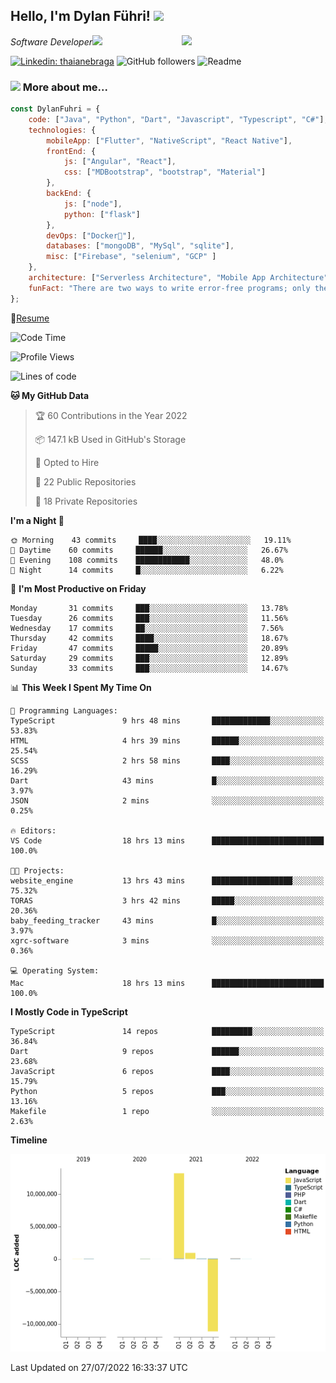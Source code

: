 <h2>Hello, I'm Dylan Führi! <img src="https://media.giphy.com/media/12oufCB0MyZ1Go/giphy.gif" width="50"></h2>
<img align='right' src="https://media.giphy.com/media/836HiJc7pgzy8iNXCn/giphy.gif" width="230">
<p><em>Software Developer</a><img src="https://media.giphy.com/media/WUlplcMpOCEmTGBtBW/giphy.gif" width="30"> 
</em></p>

[![Linkedin: thaianebraga](https://img.shields.io/badge/-Dylan-blue?style=flat-square&logo=Linkedin&logoColor=white&link=https://www.linkedin.com/in/dylan-fuhri/)](https://www.linkedin.com/in/dylan-fuhri/)
![GitHub followers](https://img.shields.io/github/followers/HibiZA?style=social)
![Readme](https://github.com/HibiZA/HibiZA/workflows/Readme/badge.svg)

### <img src="https://media.giphy.com/media/VgCDAzcKvsR6OM0uWg/giphy.gif" width="50"> More about me...  

```javascript
const DylanFuhri = {
    code: ["Java", "Python", "Dart", "Javascript", "Typescript", "C#"],
    technologies: {
        mobileApp: ["Flutter", "NativeScript", "React Native"],
        frontEnd: {
            js: ["Angular", "React"],
            css: ["MDBootstrap", "bootstrap", "Material"]
        },
        backEnd: {
            js: ["node"],
            python: ["flask"]
        },
        devOps: ["Docker🐳"],
        databases: ["mongoDB", "MySql", "sqlite"],
        misc: ["Firebase", "selenium", "GCP" ]
    },
    architecture: ["Serverless Architecture", "Mobile App Architecture"],
    funFact: "There are two ways to write error-free programs; only the third one works"
};
```
📝[Resume](https://drive.google.com/file/d/1RjxKCcvUeoyYgnL_eCwQ9zay77Ayr0Xu/view?usp=sharing)
<!--START_SECTION:waka-->
![Code Time](http://img.shields.io/badge/Code%20Time-1%2C085%20hrs%209%20mins-blue)

![Profile Views](http://img.shields.io/badge/Profile%20Views-0-blue)

![Lines of code](https://img.shields.io/badge/From%20Hello%20World%20I%27ve%20Written-3%20Million%20lines%20of%20code-blue)

**🐱 My GitHub Data** 

> 🏆 60 Contributions in the Year 2022
 > 
> 📦 147.1 kB Used in GitHub's Storage 
 > 
> 💼 Opted to Hire
 > 
> 📜 22 Public Repositories 
 > 
> 🔑 18 Private Repositories  
 > 
**I'm a Night 🦉** 

```text
🌞 Morning    43 commits     ████░░░░░░░░░░░░░░░░░░░░░   19.11% 
🌆 Daytime    60 commits     ██████░░░░░░░░░░░░░░░░░░░   26.67% 
🌃 Evening    108 commits    ████████████░░░░░░░░░░░░░   48.0% 
🌙 Night      14 commits     █░░░░░░░░░░░░░░░░░░░░░░░░   6.22%

```
📅 **I'm Most Productive on Friday** 

```text
Monday       31 commits     ███░░░░░░░░░░░░░░░░░░░░░░   13.78% 
Tuesday      26 commits     ███░░░░░░░░░░░░░░░░░░░░░░   11.56% 
Wednesday    17 commits     ██░░░░░░░░░░░░░░░░░░░░░░░   7.56% 
Thursday     42 commits     ████░░░░░░░░░░░░░░░░░░░░░   18.67% 
Friday       47 commits     █████░░░░░░░░░░░░░░░░░░░░   20.89% 
Saturday     29 commits     ███░░░░░░░░░░░░░░░░░░░░░░   12.89% 
Sunday       33 commits     ███░░░░░░░░░░░░░░░░░░░░░░   14.67%

```


📊 **This Week I Spent My Time On** 

```text
💬 Programming Languages: 
TypeScript               9 hrs 48 mins       █████████████░░░░░░░░░░░░   53.83% 
HTML                     4 hrs 39 mins       ██████░░░░░░░░░░░░░░░░░░░   25.54% 
SCSS                     2 hrs 58 mins       ████░░░░░░░░░░░░░░░░░░░░░   16.29% 
Dart                     43 mins             █░░░░░░░░░░░░░░░░░░░░░░░░   3.97% 
JSON                     2 mins              ░░░░░░░░░░░░░░░░░░░░░░░░░   0.25%

🔥 Editors: 
VS Code                  18 hrs 13 mins      █████████████████████████   100.0%

🐱‍💻 Projects: 
website_engine           13 hrs 43 mins      ██████████████████░░░░░░░   75.32% 
TORAS                    3 hrs 42 mins       █████░░░░░░░░░░░░░░░░░░░░   20.36% 
baby_feeding_tracker     43 mins             █░░░░░░░░░░░░░░░░░░░░░░░░   3.97% 
xgrc-software            3 mins              ░░░░░░░░░░░░░░░░░░░░░░░░░   0.36%

💻 Operating System: 
Mac                      18 hrs 13 mins      █████████████████████████   100.0%

```

**I Mostly Code in TypeScript** 

```text
TypeScript               14 repos            █████████░░░░░░░░░░░░░░░░   36.84% 
Dart                     9 repos             ██████░░░░░░░░░░░░░░░░░░░   23.68% 
JavaScript               6 repos             ████░░░░░░░░░░░░░░░░░░░░░   15.79% 
Python                   5 repos             ███░░░░░░░░░░░░░░░░░░░░░░   13.16% 
Makefile                 1 repo              ░░░░░░░░░░░░░░░░░░░░░░░░░   2.63%

```


**Timeline**

![Chart not found](https://raw.githubusercontent.com/HibiZA/HibiZA/master/charts/bar_graph.png) 


 Last Updated on 27/07/2022 16:33:37 UTC
<!--END_SECTION:waka-->

